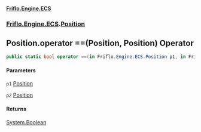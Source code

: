#### [Friflo.Engine.ECS](index.md#'index')
### [Friflo.Engine.ECS](Friflo.Engine.ECS.md#'Friflo.Engine.ECS').[Position](Position.md#'Friflo.Engine.ECS.Position')

## Position.operator ==(Position, Position) Operator

```csharp
public static bool operator ==(in Friflo.Engine.ECS.Position p1, in Friflo.Engine.ECS.Position p2);
```
#### Parameters

<a name='Friflo.Engine.ECS.Position.op_Equality(Friflo.Engine.ECS.Position,Friflo.Engine.ECS.Position).p1'></a>

`p1` [Position](Position.md#'Friflo.Engine.ECS.Position')

<a name='Friflo.Engine.ECS.Position.op_Equality(Friflo.Engine.ECS.Position,Friflo.Engine.ECS.Position).p2'></a>

`p2` [Position](Position.md#'Friflo.Engine.ECS.Position')

#### Returns
[System.Boolean](https://docs.microsoft.com/en-us/dotnet/api/System.Boolean#'System.Boolean')